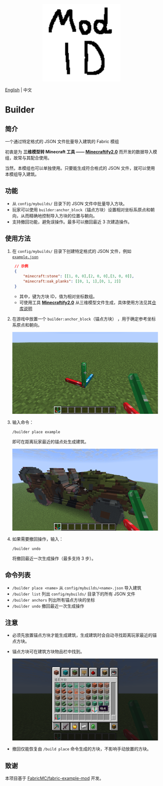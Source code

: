 <p align="center">
  <img width="256" height="256" src="src\main\resources\assets\builder\icon.png">
</p>

[English](README.md) | 中文

# Builder

## 简介

一个通过特定格式的 JSON 文件批量导入建筑的 Fabric 模组

初衷是为 **三维模型转 Minecraft 工具 —— [Minecraftify2.0](https://github.com/Ivans-11/Minecraftify2/)** 而开发的数据导入模组，故常与其配合使用。

当然，本模组也可以单独使用。只要能生成符合格式的 JSON 文件，就可以使用本模组导入建筑。

## 功能
- 从 `config/mybuilds/` 目录下的 JSON 文件中批量导入方块。
- 玩家可以使用 `builder:anchor_block`（锚点方块）设置相对坐标系原点和朝向，从而精确地控制导入方块的位置与朝向。
- 支持撤回功能，避免误操作。最多可以撤回最近 3 次建造操作。

## 使用方法

1. 在 `config/mybuilds/` 目录下创建特定格式的 JSON 文件，例如 [`example.json`](./example.json)

   ```json
    // 示例
    {
        "minecraft:stone": [[1, 0, 0],[2, 0, 0],[3, 0, 0]],
        "minecraft:oak_planks": [[0, 1, 1],[0, 1, 2]]
    }
   ```
   - 其中，键为方块 ID，值为相对坐标数组。
   - 可使用工具 [**Minecraftify2.0**](https://github.com/Ivans-11/Minecraftify2/releases) 从三维模型文件生成，具体使用方法见其[仓库说明](https://github.com/Ivans-11/Minecraftify2)
2. 在游戏中放置一个 `builder:anchor_block`（锚点方块） ，用于确定参考坐标系原点和朝向。

    ![](image/anchor.png)
3. 输入命令：

   ```
   /builder place example
   ```

   即可在距离玩家最近的锚点处生成建筑。

   ![](image/build.png)
4. 如果需要撤回操作，输入：

   ```
   /builder undo
   ```

   将撤回最近一次生成操作（最多支持 3 步）。

## 命令列表

- `/builder place <name>`
  从 `config/mybuilds/<name>.json` 导入建筑
- `/builder list`
  列出 `config/mybuilds/` 目录下的所有 JSON 文件
- `/builder anchors`
  列出所有锚点方块的坐标
- `/builder undo`
  撤回最近一次生成操作

## 注意

- 必须先放置锚点方块才能生成建筑，生成建筑时会自动寻找距离玩家最近的锚点方块。
- 锚点方块可在建筑方块物品栏中找到。

    ![](image/item_zh.png)
- 撤回仅能恢复由 `/build place` 命令生成的方块，不影响手动放置的方块。

## 致谢

本项目基于 [FabricMC/fabric-example-mod](https://github.com/FabricMC/fabric-example-mod) 开发。